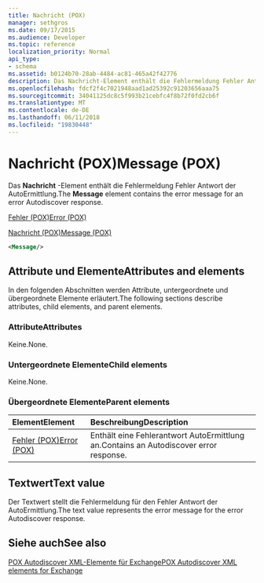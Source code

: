 ```yaml
---
title: Nachricht (POX)
manager: sethgros
ms.date: 09/17/2015
ms.audience: Developer
ms.topic: reference
localization_priority: Normal
api_type:
- schema
ms.assetid: b0124b70-28ab-4484-ac81-465a42f42776
description: Das Nachricht-Element enthält die Fehlermeldung Fehler Antwort der AutoErmittlung.
ms.openlocfilehash: fdcf2f4c7021948aad1ad25392c91203656aaa75
ms.sourcegitcommit: 34041125dc8c5f993b21cebfc4f8b72f0fd2cb6f
ms.translationtype: MT
ms.contentlocale: de-DE
ms.lasthandoff: 06/11/2018
ms.locfileid: "19830448"
---
```

# <a name="message-pox"></a><span data-ttu-id="99482-103">Nachricht (POX)</span><span class="sxs-lookup"><span data-stu-id="99482-103">Message (POX)</span></span>

<span data-ttu-id="99482-104">Das **Nachricht** -Element enthält die Fehlermeldung Fehler Antwort der AutoErmittlung.</span><span class="sxs-lookup"><span data-stu-id="99482-104">The **Message** element contains the error message for an error Autodiscover response.</span></span> 
  
[<span data-ttu-id="99482-105">Fehler (POX)</span><span class="sxs-lookup"><span data-stu-id="99482-105">Error (POX)</span></span>](error-pox.md)
  
[<span data-ttu-id="99482-106">Nachricht (POX)</span><span class="sxs-lookup"><span data-stu-id="99482-106">Message (POX)</span></span>](message-pox.md)
  
```xml
<Message/>
```

## <a name="attributes-and-elements"></a><span data-ttu-id="99482-107">Attribute und Elemente</span><span class="sxs-lookup"><span data-stu-id="99482-107">Attributes and elements</span></span>

<span data-ttu-id="99482-108">In den folgenden Abschnitten werden Attribute, untergeordnete und übergeordnete Elemente erläutert.</span><span class="sxs-lookup"><span data-stu-id="99482-108">The following sections describe attributes, child elements, and parent elements.</span></span>
  
### <a name="attributes"></a><span data-ttu-id="99482-109">Attribute</span><span class="sxs-lookup"><span data-stu-id="99482-109">Attributes</span></span>

<span data-ttu-id="99482-110">Keine.</span><span class="sxs-lookup"><span data-stu-id="99482-110">None.</span></span>
  
### <a name="child-elements"></a><span data-ttu-id="99482-111">Untergeordnete Elemente</span><span class="sxs-lookup"><span data-stu-id="99482-111">Child elements</span></span>

<span data-ttu-id="99482-112">Keine.</span><span class="sxs-lookup"><span data-stu-id="99482-112">None.</span></span>
  
### <a name="parent-elements"></a><span data-ttu-id="99482-113">Übergeordnete Elemente</span><span class="sxs-lookup"><span data-stu-id="99482-113">Parent elements</span></span>

|<span data-ttu-id="99482-114">**Element**</span><span class="sxs-lookup"><span data-stu-id="99482-114">**Element**</span></span>|<span data-ttu-id="99482-115">**Beschreibung**</span><span class="sxs-lookup"><span data-stu-id="99482-115">**Description**</span></span>|
|:-----|:-----|
|[<span data-ttu-id="99482-116">Fehler (POX)</span><span class="sxs-lookup"><span data-stu-id="99482-116">Error (POX)</span></span>](error-pox.md) <br/> |<span data-ttu-id="99482-117">Enthält eine Fehlerantwort AutoErmittlung an.</span><span class="sxs-lookup"><span data-stu-id="99482-117">Contains an Autodiscover error response.</span></span>  <br/> |
   
## <a name="text-value"></a><span data-ttu-id="99482-118">Textwert</span><span class="sxs-lookup"><span data-stu-id="99482-118">Text value</span></span>

<span data-ttu-id="99482-119">Der Textwert stellt die Fehlermeldung für den Fehler Antwort der AutoErmittlung.</span><span class="sxs-lookup"><span data-stu-id="99482-119">The text value represents the error message for the error Autodiscover response.</span></span>
  
## <a name="see-also"></a><span data-ttu-id="99482-120">Siehe auch</span><span class="sxs-lookup"><span data-stu-id="99482-120">See also</span></span>



[<span data-ttu-id="99482-121">POX Autodiscover XML-Elemente für Exchange</span><span class="sxs-lookup"><span data-stu-id="99482-121">POX Autodiscover XML elements for Exchange</span></span>](pox-autodiscover-xml-elements-for-exchange.md)


